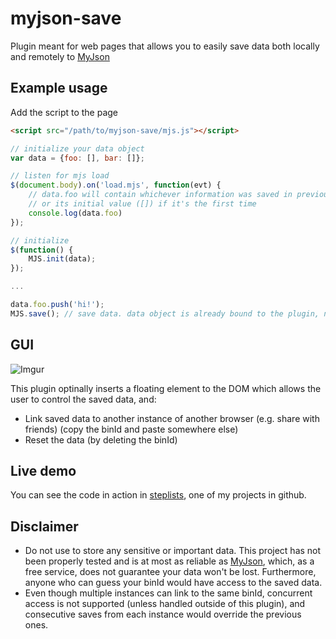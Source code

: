 # myjson-save

Plugin meant for web pages that allows you to easily save data both locally and remotely to [MyJson](http://myjson.com/)

## Example usage

Add the script to the page
```html
<script src="/path/to/myjson-save/mjs.js"></script>
```


```javascript
// initialize your data object
var data = {foo: [], bar: []};

// listen for mjs load
$(document.body).on('load.mjs', function(evt) {
    // data.foo will contain whichever information was saved in previous session,
    // or its initial value ([]) if it's the first time
    console.log(data.foo)
});

// initialize
$(function() {
    MJS.init(data);
});

...

data.foo.push('hi!');
MJS.save();	// save data. data object is already bound to the plugin, no need to pass it
```

## GUI

![Imgur](http://i.imgur.com/XNRmz4b.png)

This plugin optinally inserts a floating element to the DOM which allows the user to control the saved data, and:
* Link saved data to another instance of another browser (e.g. share with friends) (copy the binId and paste somewhere else)
* Reset the data (by deleting the binId)

## Live demo

You can see the code in action in [steplists](https://github.com/andres-ml/steplists/), one of my projects in github.

## Disclaimer

* Do not use to store any sensitive or important data. This project has not been properly tested and is at most as reliable as [MyJson](http://myjson.com/), which, as a free service, does not guarantee your data won't be lost. Furthermore, anyone who can guess your binId would have access to the saved data.
* Even though multiple instances can link to the same binId, concurrent access is not supported (unless handled outside of this plugin), and consecutive saves from each instance would override the previous ones.